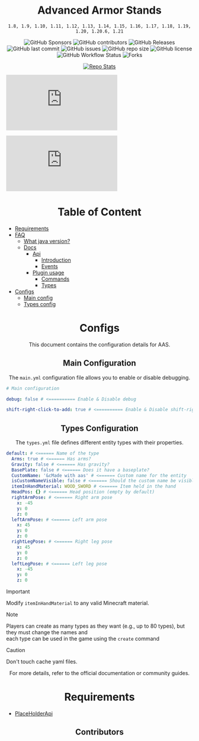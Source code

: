 

<div align="center">

# Advanced Armor Stands

`1.8, 1.9, 1.10, 1.11, 1.12, 1.13, 1.14, 1.15, 1.16, 1.17, 1.18, 1.19, 1.20, 1.20.6, 1.21`

![GitHub Sponsors](https://img.shields.io/github/sponsors/Parsa3323?label=Sponsor&logo=GitHub)
![GitHub contributors](https://img.shields.io/github/contributors/Parsa3323/AdvancedArmorStands?label=Contributors&logo=GitHub)
![GitHub Releases](https://img.shields.io/github/downloads/Parsa3323/AdvancedArmorStands/total?label=Downloads&logo=GitHub)
![GitHub last commit](https://img.shields.io/github/last-commit/Parsa3323/AdvancedArmorStands?label=Last%20Commit&logo=GitHub)
![GitHub issues](https://img.shields.io/github/issues/Parsa3323/AdvancedArmorStands?label=Open%20Issues&logo=GitHub)
![GitHub repo size](https://img.shields.io/github/repo-size/Parsa3323/AdvancedArmorStands?color=yellow&logo=github)
![GitHub license](https://img.shields.io/github/license/Parsa3323/AdvancedArmorStands?color=purple&logo=github)
![GitHub Workflow Status](https://img.shields.io/github/actions/workflow/status/Parsa3323/AdvancedArmorStands/contributors.yml?logo=github)
![Forks](https://img.shields.io/github/forks/Parsa3323/AdvancedArmorStands?style=)
</div>

[//]: # (![Spigot Downloads]&#40;https://img.shields.io/spiget/downloads/PLUGIN_ID?color=blue&logo=spigot&#41;)
[//]: # (![GitHub Activity Graph]&#40;https://github-readme-activity-graph.vercel.app/graph?username=Parsa3323&theme=github-dark&#41;)


<div align="center">

[![Repo Stats](https://github-readme-stats.vercel.app/api/pin/?username=Parsa3323&repo=AdvancedArmorStands&theme=dark)
](https://github.com/Parsa3323/AdvancedArmorStands)
</div>

![FirstImg](https://biaupload.com/do.php?imgf=org-3b039f0f3c191.png)

![2Img](https://biaupload.com/do.php?imgf=org-02a4d92ff3c92.png)
<div align="center">

# Table of Content

</div>

- [Requirements](#requirements)
- [FAQ](#f-a-q)
    - [What java version?](https://github.com/Parsa3323/AdvancedArmorStands/wiki/Java-Version)
    - [Docs](https://github.com/Parsa3323/AdvancedArmorStands/wiki)
        - [Api](https://github.com/Parsa3323/AdvancedArmorStands/wiki/Api-usage)
            - [Introduction](https://github.com/Parsa3323/AdvancedArmorStands/wiki/Api-usage#introduction)
            - [Events](https://github.com/Parsa3323/AdvancedArmorStands/wiki/Api-usage#events)
        - [Plugin usage](https://github.com/Parsa3323/AdvancedArmorStands/wiki/Plugin-usage)
            - [Commands](https://github.com/Parsa3323/AdvancedArmorStands/wiki/Plugin-usage#commands)
            - [Types](https://github.com/Parsa3323/AdvancedArmorStands/wiki/Plugin-usage#how-to-add-a-type)
- [Configs](#Configs)
    - [Main config](#Main-Configuration)
    - [Types config](#Types-Configuration)


<div align="center">

# Configs

This document contains the configuration details for AAS.

## Main Configuration

The `main.yml` configuration file allows you to enable or disable debugging.


</div>

```yaml
# Main configuration

debug: false # <========== Enable & Disable debug

shift-right-click-to-add: true # <========== Enable & Disable shift-right-click to add ArmorStand
```

<div align="center">

## Types Configuration

The `types.yml` file defines different entity types with their properties.

</div>

```yaml
default: # <====== Name of the type
  Arms: true # <====== Has arms?
  Gravity: false # <====== Has gravity?
  BasePlate: false # <====== Does it have a baseplate?
  CustomName: '&cMade with aas' # <====== Custom name for the entity
  isCustomNameVisible: false # <====== Should the custom name be visible?
  itemInHandMaterial: WOOD_SWORD # <====== Item held in the hand
  HeadPos: {} # <====== Head position (empty by default)
  rightArmPose: # <====== Right arm pose
    x: -45
    y: 0
    z: 0
  leftArmPose: # <====== Left arm pose
    x: 45
    y: 0
    z: 0
  rightLegPose: # <====== Right leg pose
    x: 45
    y: 0
    z: 0
  leftLegPose: # <====== Left leg pose
    x: -45
    y: 0
    z: 0
```
> [!IMPORTANT]  
> Modify `itemInHandMaterial` to any valid Minecraft material.

> [!NOTE]  
> Players can create as many types as they want (e.g., up to 80 types), but they must change the names and </br> each type can be used in the game using the `create` command

> [!CAUTION]
> Don't touch cache yaml files.

<div align="center">



For more details, refer to the official documentation or community guides.



</div>

<div align="center">

# Requirements
</div>

- [PlaceHolderApi](https://www.spigotmc.org/resources/placeholderapi.6245/)

<div align="center">

## Contributors

<!-- readme: contributors -start -->
<!-- readme: contributors -end -->

</div>

[//]: # (...)






